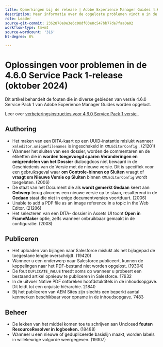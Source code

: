 ```yaml
---
title: Opmerkingen bij de release | Adobe Experience Manager Guides 4.6.0 Service Pack 1-release heeft problemen opgelost.
description: Meer informatie over de opgeloste problemen vindt u in de 4.6.0 Service Pack 1-release van Adobe Experience Manager Guides
role: Leader
source-git-commit: 2362870e0e3e6c08df03e8c547bb77de7faa0a02
workflow-type: tm+mt
source-wordcount: '316'
ht-degree: 0%

---
```



# Oplossingen voor problemen in de 4.6.0 Service Pack 1-release (oktober 2024)


Dit artikel behandelt de fouten die in diverse gebieden van versie 4.6.0 Service Pack 1 van Adobe Experience Manager Guides worden opgelost.

Leer over [&#x200B; verbeteringsinstructies voor 4.6.0 Service Pack 1 versie &#x200B;](upgrade-instructions-4-6-0-sp1.md).

## Authoring

- Het maken van een DITA-kaart op een UUID-instantie mislukt wanneer `xmleditor.uniquefilenames` is ingeschakeld in `XMLEditorConfig` . (21201)
- Wanneer het sluiten van een dossier, worden de commentaren en de etiketten die in **worden toegevoegd sparen Veranderingen en ontgrendelen van het Dossier** dialoogdoos niet bewaard in de Geschiedenis van de Versie met de nieuwe versie. Dit is specifiek voor een gebruiksgeval waar **om Controle-binnen op Sluiten** vraagt of **vraagt om Nieuwe Versie op Sluiten** binnen `XMLEditorConfig` wordt toegelaten. (2006)
- De staat van het Document die als **wordt gemerkt Gedaan** keert aan **Ontwerp** terug alvorens een nieuwe versie op te slaan, resulterend in de **Gedaan** staat die niet in enige documentversies voortduurt. (2006)
- Unable to add a PDF file as an image reference in a topic in the Web Editor. (21206)
- Het selecteren van een DITA- dossier in Assets UI toont **Open in FrameMaker** optie, zelfs wanneer onbruikbaar gemaakt in de configuratie. (2008)


## Publiceren

- Het uploaden van bijlagen naar Salesforce mislukt als het bijlagepad de toegestane lengte overschrijdt. (19420)
- Wanneer u een onderwerp naar Salesforce publiceert, kunnen de koppelingen naar het PDF-bestand niet worden opgelost. (19304)
- De fout `DUPLICATE_VALUE` treedt soms op wanneer u probeert een bestaand artikel opnieuw te publiceren in Salesforce. 17932
- In de uitvoer Native PDF ontbreken hoofdstuktitels in de inhoudsopgave. Dit leidt tot een onjuiste hiërarchie. 21840
- Bij het publiceren van AEM Sites zijn slechts een beperkt aantal kenmerken beschikbaar voor opname in de inhoudsopgave. 7483

## Beheer

- De lekken van het middel komen toe te schrijven aan Unclosed **fouten ResourceResolver in logboeken.** (18488)
- Wanneer u een nieuwe of gedupliceerde basislijn maakt, worden labels in willekeurige volgorde weergegeven. (19307)









